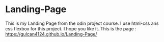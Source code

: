 # Landing-Page
This is my Landing Page from the odin project course.
I use html-css ans css flexbox for this project.
I hope you like it.
This is the page :  https://gulcan4124.github.io/Landing-Page/
